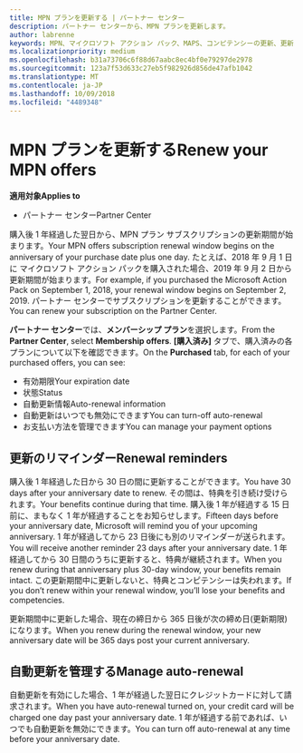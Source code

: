 ```yaml
---
title: MPN プランを更新する | パートナー センター
description: パートナー センターから、MPN プランを更新します。
author: labrenne
keywords: MPN、マイクロソフト アクション パック、MAPS、コンピテンシーの更新、更新日
ms.localizationpriority: medium
ms.openlocfilehash: b31a73706c6f88d67aabc8ec4bf0e79297de2978
ms.sourcegitcommit: 123a7f53d633c27eb5f982926d856de47afb1042
ms.translationtype: MT
ms.contentlocale: ja-JP
ms.lasthandoff: 10/09/2018
ms.locfileid: "4489348"
---
```

# <a name="renew-your-mpn-offers"></a><span data-ttu-id="239ef-104">MPN プランを更新する</span><span class="sxs-lookup"><span data-stu-id="239ef-104">Renew your MPN offers</span></span>

**<span data-ttu-id="239ef-105">適用対象</span><span class="sxs-lookup"><span data-stu-id="239ef-105">Applies to</span></span>**

- <span data-ttu-id="239ef-106">パートナー センター</span><span class="sxs-lookup"><span data-stu-id="239ef-106">Partner Center</span></span>

<span data-ttu-id="239ef-107">購入後 1 年経過した翌日から、MPN プラン サブスクリプションの更新期間が始まります。</span><span class="sxs-lookup"><span data-stu-id="239ef-107">Your MPN offers subscription renewal window begins on the anniversary of your purchase date plus one day.</span></span> <span data-ttu-id="239ef-108">たとえば、2018 年 9 月 1 日に マイクロソフト アクション パックを購入された場合、2019 年 9 月 2 日から更新期間が始まります。</span><span class="sxs-lookup"><span data-stu-id="239ef-108">For example, if you purchased the Microsoft Action Pack on September 1, 2018, your renewal window begins on September 2, 2019.</span></span> <span data-ttu-id="239ef-109">パートナー センターでサブスクリプションを更新することができます。</span><span class="sxs-lookup"><span data-stu-id="239ef-109">You can renew your subscription on the Partner Center.</span></span>

<span data-ttu-id="239ef-110">**パートナー センター**では、**メンバーシップ プラン**を選択します。</span><span class="sxs-lookup"><span data-stu-id="239ef-110">From the **Partner Center**, select **Membership offers**.</span></span>
<span data-ttu-id="239ef-111">**[購入済み]** タブで、購入済みの各プランについて以下を確認できます。</span><span class="sxs-lookup"><span data-stu-id="239ef-111">On the **Purchased** tab, for each of your purchased offers, you can see:</span></span>

- <span data-ttu-id="239ef-112">有効期限</span><span class="sxs-lookup"><span data-stu-id="239ef-112">Your expiration date</span></span>
- <span data-ttu-id="239ef-113">状態</span><span class="sxs-lookup"><span data-stu-id="239ef-113">Status</span></span>
- <span data-ttu-id="239ef-114">自動更新情報</span><span class="sxs-lookup"><span data-stu-id="239ef-114">Auto-renewal information</span></span>
- <span data-ttu-id="239ef-115">自動更新はいつでも無効にできます</span><span class="sxs-lookup"><span data-stu-id="239ef-115">You can turn-off auto-renewal</span></span>
- <span data-ttu-id="239ef-116">お支払い方法を管理できます</span><span class="sxs-lookup"><span data-stu-id="239ef-116">You can manage your payment options</span></span>

## <a name="renewal-reminders"></a><span data-ttu-id="239ef-117">更新のリマインダー</span><span class="sxs-lookup"><span data-stu-id="239ef-117">Renewal reminders</span></span>

<span data-ttu-id="239ef-118">購入後 1 年経過した日から 30 日の間に更新することができます。</span><span class="sxs-lookup"><span data-stu-id="239ef-118">You have 30 days after your anniversary date to renew.</span></span> <span data-ttu-id="239ef-119">その間は、特典を引き続け受けられます。</span><span class="sxs-lookup"><span data-stu-id="239ef-119">Your benefits continue during that time.</span></span> <span data-ttu-id="239ef-120">購入後 1 年が経過する 15 日前に、まもなく 1 年が経過することをお知らせします。</span><span class="sxs-lookup"><span data-stu-id="239ef-120">Fifteen days before your anniversary date, Microsoft will remind you of your upcoming anniversary.</span></span> <span data-ttu-id="239ef-121">1 年が経過してから 23 日後にも別のリマインダーが送られます。</span><span class="sxs-lookup"><span data-stu-id="239ef-121">You will receive another reminder 23 days after your anniversary date.</span></span> <span data-ttu-id="239ef-122">1 年経過してから 30 日間のうちに更新すると、特典が継続されます。</span><span class="sxs-lookup"><span data-stu-id="239ef-122">When you renew during that anniversary plus 30-day window, your benefits remain intact.</span></span> <span data-ttu-id="239ef-123">この更新期間中に更新しないと、特典とコンピテンシーは失われます。</span><span class="sxs-lookup"><span data-stu-id="239ef-123">If you don’t renew within your renewal window, you’ll lose your benefits and competencies.</span></span>

<span data-ttu-id="239ef-124">更新期間中に更新した場合、現在の締日から 365 日後が次の締め日(更新期限) になります。</span><span class="sxs-lookup"><span data-stu-id="239ef-124">When you renew during the renewal window, your new anniversary date will be 365 days post your current anniversary.</span></span>

## <a name="manage-auto-renewal"></a><span data-ttu-id="239ef-125">自動更新を管理する</span><span class="sxs-lookup"><span data-stu-id="239ef-125">Manage auto-renewal</span></span>

<span data-ttu-id="239ef-126">自動更新を有効にした場合、1 年が経過した翌日にクレジットカードに対して請求されます。</span><span class="sxs-lookup"><span data-stu-id="239ef-126">When you have auto-renewal turned on, your credit card will be charged one day past your anniversary date.</span></span> <span data-ttu-id="239ef-127">1 年が経過する前であれば、いつでも自動更新を無効にできます。</span><span class="sxs-lookup"><span data-stu-id="239ef-127">You can turn off auto-renewal at any time before your anniversary date.</span></span>